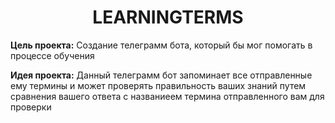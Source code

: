<h1 align="center">LEARNINGTERMS</h1>

<b>Цель проекта:</b> <a>Создание телеграмм бота, который бы мог помогать в процессе обучения</a>

<b>Идея проекта:</b>
<a>Данный телеграмм бот запоминает все отправленные ему термины и может проверять правильность ваших знаний путем сравнения вашего ответа с названиеем термина отправленного вам для  проверки</a>

